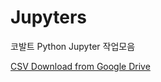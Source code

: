 # Jupyters
코발트 Python Jupyter 작업모음

[CSV Download from Google Drive](https://drive.google.com/drive/folders/1GEQxylRoLYVZkLX8qd9RP9PewuX5_yXY?usp=sharing)